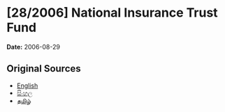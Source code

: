 # [28/2006] National Insurance Trust Fund

**Date:** 2006-08-29

## Original Sources

- [English](https://documents.gov.lk/view/acts/2006/8/28-2006_E.pdf)
- [සිංහල](https://documents.gov.lk/view/acts/2006/8/28-2006_S.pdf)
- [தமிழ்](https://documents.gov.lk/view/acts/2006/8/28-2006_T.pdf)
